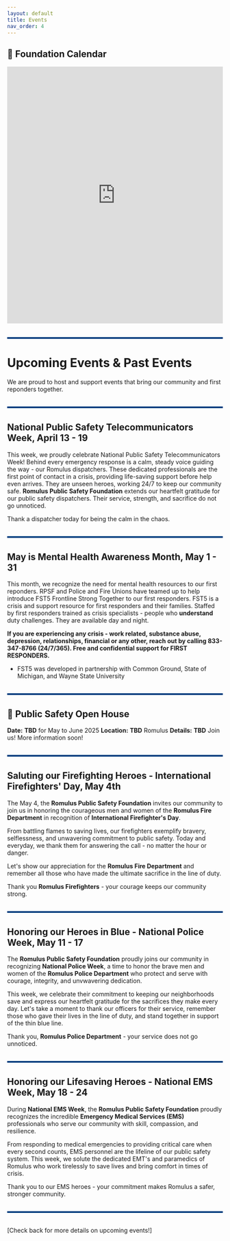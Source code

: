 ```yaml
---
layout: default
title: Events
nav_order: 4
---
```


## 📅 Foundation Calendar
<iframe src="https://calendar.google.com/calendar/embed?src=d775655ff30545476f399bd36cd059709d9a1848c6eb2482b3758e8096aa3d29%40group.calendar.google.com&ctz=America%2FDetroit" style="border: 0" width="100%" height="600" frameborder="0" scrolling="no"></iframe>

<hr style="border: none; height: 4px; background-color: #004080; margin: 2rem 0;" />

# Upcoming Events & Past Events

We are proud to host and support events that bring our community and first reponders together.

<hr style="border: none; height: 4px; background-color: #004080; margin: 2rem 0;" />

## National Public Safety Telecommunicators Week, April 13 - 19
This week, we proudly celebrate National Public Safety Telecommunicators Week! Behind every emergency response is a calm, steady voice guiding the way - our Romulus dispatchers. These dedicated professionals are the first point of contact in a crisis, providing life-saving support before help even arrives. They are unseen heroes, working 24/7 to keep our community safe.
**Romulus Public Safety Foundation** extends our heartfelt gratitude for our public safety dispatchers. Their service, strength, and sacrifice do not go unnoticed.

Thank a dispatcher today for being the calm in the chaos.

<hr style="border: none; height: 4px; background-color: #004080; margin: 2rem 0;" />

## May is Mental Health Awareness Month, May 1 - 31
This month, we recognize the need for mental health resources to our first reponders. RPSF and Police and Fire Unions have teamed up to help introduce FST5 Frontline Strong Together to our first responders. FST5 is a crisis and support resource for first responders and their families. Staffed by first responders trained as crisis specialists - people who **understand** duty challenges. They are available day and night.

**If you are experiencing any crisis - work related, substance abuse, depression, relationships, financial or any other, reach out by calling 833-347-8766 (24/7/365). Free and confidential support for FIRST RESPONDERS.**

- FST5 was developed in partnership with Common Ground, State of Michigan, and Wayne State University

<hr style="border: none; height: 4px; background-color: #004080; margin: 2rem 0;" />

## 🚓 Public Safety Open House  
**Date:** **TBD** for May to June 2025
**Location:** **TBD** Romulus
**Details:** **TBD** Join us! More information soon!

<hr style="border: none; height: 4px; background-color: #004080; margin: 2rem 0;" />

## Saluting our Firefighting Heroes - International Firefighters' Day, May 4th
The May 4, the **Romulus Public Safety Foundation** invites our community to join us in honoring the courageous men and women of the **Romulus Fire Department** in recognition of **International Firefighter's Day**.

From battling flames to saving lives, our firefighters exemplify bravery, selflessness, and unwavering commitment to public safety. Today and everyday, we thank them for answering the call - no matter the hour or danger.

Let's show our appreciation for the **Romulus Fire Department** and remember all those who have made the ultimate sacrifice in the line of duty.

Thank you **Romulus Firefighters** - your courage keeps our community strong.

<hr style="border: none; height: 4px; background-color: #004080; margin: 2rem 0;" />

## Honoring our Heroes in Blue - National Police Week, May 11 - 17
The **Romulus Public Safety Foundation** proudly joins our community in recognizing **National Police Week**, a time to honor the brave men and women of the **Romulus Police Department** who protect and serve with courage, integrity, and unvwavering dedication.

This week, we celebrate their commitment to keeping our neighborhoods save and express our heartfelt gratitude for the sacrifices they make every day. Let's take a moment to thank our officers for their service, remember those who gave their lives in the line of duty, and stand together in support of the thin blue line.

Thank you, **Romulus Police Department** - your service does not go unnoticed.

<hr style="border: none; height: 4px; background-color: #004080; margin: 2rem 0;" />

## Honoring our Lifesaving Heroes - National EMS Week, May 18 - 24
During **National EMS Week**, the **Romulus Public Safety Foundation** proudly recognizes the incredible **Emergency Medical Services (EMS)** professionals who serve our community with skill, compassion, and resilience.

From responding to medical emergencies to providing critical care when every second counts, EMS personnel are the lifeline of our public safety system. This week, we solute the dedicated EMT's and paramedics of Romulus who work tirelessly to save lives and bring comfort in times of crisis.

Thank you to our EMS heroes - your commitment makes Romulus a safer, stronger community.

<hr style="border: none; height: 4px; background-color: #004080; margin: 2rem 0;" />

[Check back for more details on upcoming events!]
